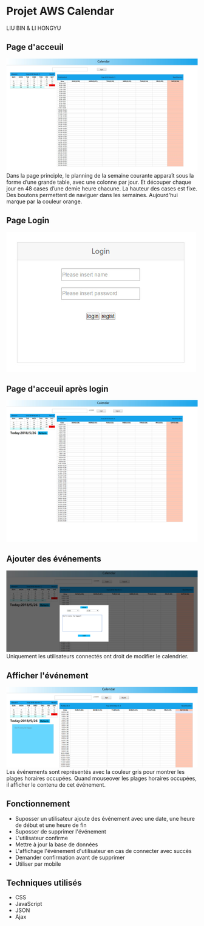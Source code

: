 Projet AWS Calendar 
========================================
LIU BIN & LI HONGYU

## Page d'acceuil
![xgcalendar screenshot1](img/calendar1.jpg) 
 Dans la page principle, le planning de la semaine courante apparaît sous la forme d’une grande table, avec une colonne par jour. Et découper chaque jour en 48 cases d’une demie heure chacune. La hauteur des cases est fixe. Des boutons permettent de naviguer dans les semaines. Aujourd'hui marque par la couleur orange.
## Page Login
![xgcalendar screenshot2](img/login.jpg) 

## Page d'acceuil après login
![xgcalendar screenshot2](img/calendar2.jpg)  

## Ajouter des événements
![xgcalendar screenshot2](img/event1.jpg)
Uniquement les utilisateurs connectés ont droit de modifier le calendrier.
## Afficher l'événement
![xgcalendar screenshot2](img/event2.jpg)
Les événements sont représentés avec la couleur gris pour montrer les plages horaires occupées. Quand mouseover les plages horaires occupées, il afficher le contenu de cet événement.

## Fonctionnement 
  * Suposser un utilisateur ajoute des événement avec une date, une heure de début et une heure de fin 
  * Suposser de supprimer l'événement
  * L'utilisateur confirme
  * Mettre à jour la base de données
  * L'affichage l'événement d'utilisateur en cas de connecter avec succès
  * Demander confirmation avant de supprimer
  * Utiliser par mobile
  
 ## Techniques utilisés
 * CSS
 * JavaScript
 * JSON
 * Ajax

